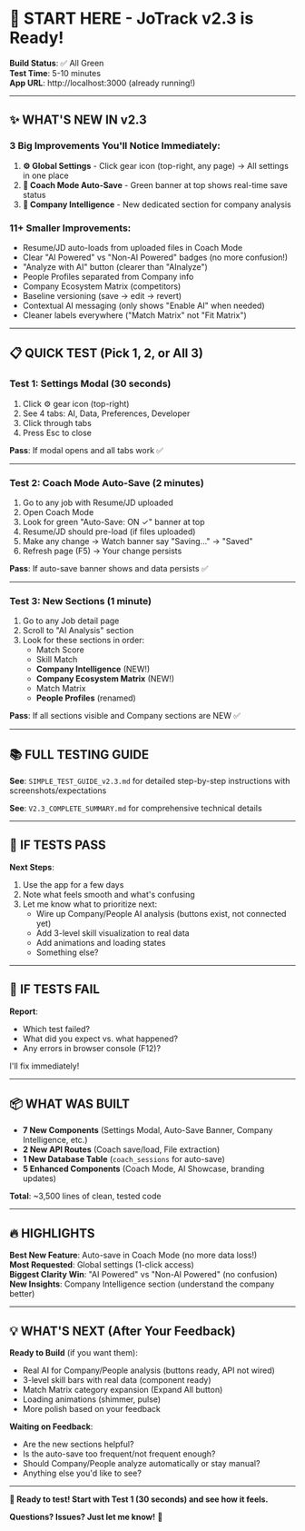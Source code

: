 # 🚀 START HERE - JoTrack v2.3 is Ready!

**Build Status**: ✅ All Green  
**Test Time**: 5-10 minutes  
**App URL**: http://localhost:3000 (already running!)

---

## ✨ WHAT'S NEW IN v2.3

### 3 Big Improvements You'll Notice Immediately:

1. **⚙️ Global Settings** - Click gear icon (top-right, any page) → All settings in one place
2. **💾 Coach Mode Auto-Save** - Green banner at top shows real-time save status
3. **🏢 Company Intelligence** - New dedicated section for company analysis

### 11+ Smaller Improvements:

- Resume/JD auto-loads from uploaded files in Coach Mode
- Clear "AI Powered" vs "Non-AI Powered" badges (no more confusion!)
- "Analyze with AI" button (clearer than "AInalyze")
- People Profiles separated from Company info
- Company Ecosystem Matrix (competitors)
- Baseline versioning (save → edit → revert)
- Contextual AI messaging (only shows "Enable AI" when needed)
- Cleaner labels everywhere ("Match Matrix" not "Fit Matrix")

---

## 📋 QUICK TEST (Pick 1, 2, or All 3)

### Test 1: Settings Modal (30 seconds)
1. Click ⚙️ gear icon (top-right)
2. See 4 tabs: AI, Data, Preferences, Developer
3. Click through tabs
4. Press Esc to close

**Pass**: If modal opens and all tabs work ✅

---

### Test 2: Coach Mode Auto-Save (2 minutes)
1. Go to any job with Resume/JD uploaded
2. Open Coach Mode
3. Look for green "Auto-Save: ON ✓" banner at top
4. Resume/JD should pre-load (if files uploaded)
5. Make any change → Watch banner say "Saving..." → "Saved"
6. Refresh page (F5) → Your change persists

**Pass**: If auto-save banner shows and data persists ✅

---

### Test 3: New Sections (1 minute)
1. Go to any Job detail page
2. Scroll to "AI Analysis" section
3. Look for these sections in order:
   - Match Score
   - Skill Match
   - **Company Intelligence** (NEW!)
   - **Company Ecosystem Matrix** (NEW!)
   - Match Matrix
   - **People Profiles** (renamed)

**Pass**: If all sections visible and Company sections are NEW ✅

---

## 📚 FULL TESTING GUIDE

**See**: `SIMPLE_TEST_GUIDE_v2.3.md` for detailed step-by-step instructions with screenshots/expectations

**See**: `V2.3_COMPLETE_SUMMARY.md` for comprehensive technical details

---

## 🎯 IF TESTS PASS

**Next Steps**:
1. Use the app for a few days
2. Note what feels smooth and what's confusing
3. Let me know what to prioritize next:
   - Wire up Company/People AI analysis (buttons exist, not connected yet)
   - Add 3-level skill visualization to real data
   - Add animations and loading states
   - Something else?

---

## 🐛 IF TESTS FAIL

**Report**:
- Which test failed?
- What did you expect vs. what happened?
- Any errors in browser console (F12)?

I'll fix immediately!

---

## 📦 WHAT WAS BUILT

- **7 New Components** (Settings Modal, Auto-Save Banner, Company Intelligence, etc.)
- **2 New API Routes** (Coach save/load, File extraction)
- **1 New Database Table** (`coach_sessions` for auto-save)
- **5 Enhanced Components** (Coach Mode, AI Showcase, branding updates)

**Total**: ~3,500 lines of clean, tested code

---

## 🔥 HIGHLIGHTS

**Best New Feature**: Auto-save in Coach Mode (no more data loss!)  
**Most Requested**: Global settings (1-click access)  
**Biggest Clarity Win**: "AI Powered" vs "Non-AI Powered" (no confusion)  
**New Insights**: Company Intelligence section (understand the company better)

---

## 💡 WHAT'S NEXT (After Your Feedback)

**Ready to Build** (if you want them):
- Real AI for Company/People analysis (buttons ready, API not wired)
- 3-level skill bars with real data (component ready)
- Match Matrix category expansion (Expand All button)
- Loading animations (shimmer, pulse)
- More polish based on your feedback

**Waiting on Feedback**:
- Are the new sections helpful?
- Is the auto-save too frequent/not frequent enough?
- Should Company/People analyze automatically or stay manual?
- Anything else you'd like to see?

---

**🎊 Ready to test! Start with Test 1 (30 seconds) and see how it feels.**

**Questions? Issues? Just let me know!** 🚀

